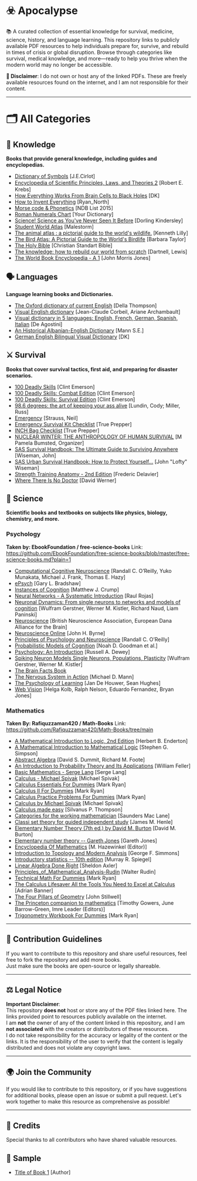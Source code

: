# ☣️ Apocalypse

📚 A curated collection of essential knowledge for survival, medicine, science, history, and language learning. This repository links to publicly available PDF resources to help individuals prepare for, survive, and rebuild in times of crisis or global disruption. Browse through categories like survival, medical knowledge, and more—ready to help you thrive when the modern world may no longer be accessible.

**🚩 Disclaimer**: I do not own or host any of the linked PDFs. These are freely available resources found on the internet, and I am not responsible for their content.

---

# 🗂️ All Categories

## 🧠 Knowledge  
**Books that provide general knowledge, including guides and encyclopedias.**  
- [Dictionary of Symbols](https://ia801204.us.archive.org/35/items/DictionaryOfSymbols/Dictionary%20of%20Symbols.pdf) [J.E.Cirlot]
- [Encyclopedia of Scientiﬁc Principles, Laws, and Theories 2](https://annas-archive.org/md5/78a91d25c4c627a2bdd2ddca6563d609) [Robert E. Krebs]
- [How Everything Works From Brain Cells to Black Holes](https://annas-archive.org/md5/b1e7682716f099a08a877fdaff038fe4) [DK]
- [How to Invent Everything](https://annas-archive.org/md5/37007125dde7bea8126b8c1ca3b0f8a5) [Ryan_North]
- [Morse code & Phonetics](https://www.ndblist.info/index_htm_files/phoneticmorse.pdf) [NDB List 2015]
- [Roman Numerals Chart](https://assets.ltkcontent.com/files/roman-numerals-chart.pdf) [Your Dictionary]
- [Science! Science as You've Never Seen It Before](https://annas-archive.org/md5/df47cb4371e93db2bd41a3832ddc411e) [Dorling Kindersley]
- [Student World Atlas](https://annas-archive.org/md5/048aaae14edd56fb4df56c2324dbacb3) [Malestorm]
- [The animal atlas : a pictorial guide to the world's wildlife.](https://annas-archive.org/md5/5d32399831a5c70a5e9ae9716638918b) [Kenneth Lilly]
- [The Bird Atlas: A Pictorial Guide to the World's Birdlife](https://annas-archive.org/md5/b33efbf21fb29aa48452e0a3b9cb2875) [Barbara Taylor]
- [The Holy Bible](https://csbible.com/wp-content/uploads/2018/03/CSB_Pew_Bible_2nd_Printing.pdf) [Christian Standart Bible]
- [The knowledge: how to rebuild our world from scratch](https://annas-archive.org/md5/f49dff7c0bad04d94e26b026d10658a4) [Dartnell, Lewis]
- [The World Book Encyclopedia - A 1](https://annas-archive.org/md5/e66dfbd8dbf2da4982ada526140ad8fe) [John Morris Jones]


## 🗣️ Languages  
**Language learning books and Dictionaries.** 
- [The Oxford dictionary of current English](https://annas-archive.org/md5/f1a8c0bcdde3731b841906fd12c619be) [Della Thompson]
- [Visual English dictionary](https://annas-archive.org/md5/6c1266bdad9b4771fe45fd87ab82048e) [Jean-Claude Corbeil, Ariane Archambault]
- [Visual dictionary in 5 languages: English, French, German, Spanish, Italian](https://annas-archive.org/md5/3aaa6deb435dad3bf3ceeefb6bf644a3) [De Agostini] 
- [An Historical Albanian-English Dictionary](https://annas-archive.org/md5/023ad6559bb79bb5d098a7e676405db3) [Mann S.E.] 
- [German English Bilingual Visual Dictionary](https://annas-archive.org/md5/1a18d4f7d0ccd22233a967e07aba71ec) [DK]


## ⚔️ Survival  
**Books that cover survival tactics, first aid, and preparing for disaster scenarios.**  
- [100 Deadly Skills](https://annas-archive.org/md5/bfb88f224654cfbf8f256bd1a162a88f) [Clint Emerson] 
- [100 Deadly Skills: Combat Edition](https://annas-archive.org/md5/ef95cf498af6361117721291de325e5e)  [Clint Emerson]  
- [100 Deadly Skills: Survival Edition](https://annas-archive.org/md5/e094c78b7e6b1c93037323cbca78cb66) [Clint Emerson] 
- [98.6 degrees: the art of keeping your ass alive](https://annas-archive.org/md5/6a17de32b1adbf75ed1703b2b62abd67) [Lundin, Cody; Miller, Russ]
- [Emergency](https://annas-archive.org/md5/0c2397645c9e81ee10a6063215c94945) [Strauss, Neil]
- [Emergency Survival Kit Checklist](https://www.scribd.com/document/628184707/Emergency-Survival-Kit-Checklist) [True Prepper]
- [INCH Bag Checklist](https://www.studocu.com/row/document/dhaka-university/social-psychology/inch-bag-checklist-pdf-printable-guide/82619538) [True Prepper]
- [NUCLEAR WINTER: THE ANTHROPOLOGY OF HUMAN SURVIVAL](https://sgp.fas.org/othergov/doe/lanl/lib-www/la-pubs/00173165.pdf) [M Pamela Bumsted, Organizer]
- [SAS Survival Handbook: The Ultimate Guide to Surviving Anywhere](https://annas-archive.org/md5/c3004acba33edc9ee7d2ab4f0f27d037) [Wiseman, John]
- [SAS Urban Survival Handbook: How to Protect Yourself...](https://annas-archive.li/md5/8a64f65f5599d765a91f99ba5018e5b5) [John "Lofty" Wiseman]
- [Strength Training Anatomy - 2nd Edition](https://annas-archive.li/md5/0ee04610aec0293288c4147c39c0d05d) [Frederic Delavier]
- [Where There Is No Doctor](https://annas-archive.li/md5/37fc1495bdf65ef3f4575edbb061a11c) [David Werner]


## 🔬 Science  
**Scientific books and textbooks on subjects like physics, biology, chemistry, and more.** 

### Psychology
**Taken by: EbookFoundation / free-science-books**
Link: https://github.com/EbookFoundation/free-science-books/blob/master/free-science-books.md?plain=1

- [Computational Cognitive Neuroscience](https://github.com/CompCogNeuro/ed4) [Randall C. O’Reilly, Yuko Munakata, Michael J. Frank, Thomas E. Hazy]
- [ePsych](https://epsych.msstate.edu) [Gary L. Bradshaw]
- [Instances of Cognition](https://www.crumplab.com/cognition/textbook) [Matthew J. Crump]
- [Neural Networks - A Systematic Introduction](http://page.mi.fu-berlin.de/rojas/neural/) [Raul Rojas]
- [Neuronal Dynamics: From single neurons to networks and models of cognition](https://neuronaldynamics.epfl.ch) [Wulfram Gerstner, Werner M. Kistler, Richard Naud, Liam Paninski]
- [Neuroscience](https://www.bna.org.uk/static/uploads/resources/BNA_English.pdf) [British Neuroscience Association, European Dana Alliance for the Brain]
- [Neuroscience Online](https://nba.uth.tmc.edu/neuroscience/) [John H. Byrne]
- [Principles of Psychology and Neuroscience](https://principlesofpsych.org) [Randall C. O’Reilly]
- [Probabilistic Models of Cognition](https://probmods.org) [Noah D. Goodman et al.]
- [Psychology: An Introduction](https://www.psywww.com/intropsych) [Russell A. Dewey]
- [Spiking Neuron Models Single Neurons, Populations, Plasticity](https://lcnwww.epfl.ch/gerstner/SPNM/) [Wulfram Gerstner, Werner M. Kistler]
- [The Brain Facts Book](https://www.brainfacts.org/The-Brain-Facts-Book) 
- [The Nervous System in Action](https://michaeldmann.net/The%20Nervous%20System%20In%20Action.html) [Michael D. Mann]
- [The Psychology of Learning](https://www.psychologyoflearning.be) [Jan De Houwer, Sean Hughes]
- [Web Vision](https://webvision.med.utah.edu) [Helga Kolb, Ralph Nelson, Eduardo Fernandez, Bryan Jones]


### Mathematics
**Taken By: Rafiquzzaman420 / Math-Books**
Link: https://github.com/Rafiquzzaman420/Math-Books/tree/main

- [A Mathematical Introduction to Logic, 2nd Edition](https://github.com/Rafiquzzaman420/Math-Books/tree/main) [Herbert B. Enderton]
- [A Mathematical Introduction to Mathematical Logic](https://github.com/Rafiquzzaman420/Math-Books/tree/main) [Stephen G. Simpson]
- [Abstract Algebra](https://github.com/Rafiquzzaman420/Math-Books/tree/main) [David S. Dummit, Richard M. Foote]
- [An Introduction to Probability Theory and Its Applications](https://github.com/Rafiquzzaman420/Math-Books/tree/main) [William Feller]
- [Basic Mathematics - Serge Lang](https://github.com/Rafiquzzaman420/Math-Books/tree/main) [Serge Lang]
- [Calculus - Michael Spivak](https://github.com/Rafiquzzaman420/Math-Books/tree/main) [Michael Spivak]
- [Calculus Essentials For Dummies](https://github.com/Rafiquzzaman420/Math-Books/tree/main) [Mark Ryan]
- [Calculus II For Dummies](https://github.com/Rafiquzzaman420/Math-Books/tree/main) [Mark Ryan]
- [Calculus Practice Problems For Dummies](https://github.com/Rafiquzzaman420/Math-Books/tree/main) [Mark Ryan]
- [Calculus by Michael Spivak](https://github.com/Rafiquzzaman420/Math-Books/tree/main) [Michael Spivak]
- [Calculus made easy](https://github.com/Rafiquzzaman420/Math-Books/tree/main) [Silvanus P. Thompson]
- [Categories for the working mathematician](https://github.com/Rafiquzzaman420/Math-Books/tree/main) [Saunders Mac Lane]
- [Classi set theory for guided independent study](https://github.com/Rafiquzzaman420/Math-Books/tree/main) [James M. Henle]
- [Elementary Number Theory (7th ed.) by David M. Burton](https://github.com/Rafiquzzaman420/Math-Books/tree/main) [David M. Burton]
- [Elementary number theory -- Gareth Jones](https://github.com/Rafiquzzaman420/Math-Books/tree/main) [Gareth Jones]
- [Encyclopedia Of Mathematics](https://github.com/Rafiquzzaman420/Math-Books/tree/main) [M. Hazewinkel (Editor)]
- [Introduction to Topology and Modern Analysis](https://github.com/Rafiquzzaman420/Math-Books/tree/main) [George F. Simmons]
- [Introductory statistics -- 10th edition](https://github.com/Rafiquzzaman420/Math-Books/tree/main) [Murray R. Spiegel]
- [Linear Algebra Done Right](https://github.com/Rafiquzzaman420/Math-Books/tree/main) [Sheldon Axler]
- [Principles_of_Mathematical_Analysis-Rudin](https://github.com/Rafiquzzaman420/Math-Books/tree/main) [Walter Rudin]
- [Technical Math For Dummies](https://github.com/Rafiquzzaman420/Math-Books/tree/main) [Mark Ryan]
- [The Calculus Lifesaver All the Tools You Need to Excel at Calculus](https://github.com/Rafiquzzaman420/Math-Books/tree/main) [Adrian Banner]
- [The Four Pillars of Geometry](https://github.com/Rafiquzzaman420/Math-Books/tree/main) [John Stillwell]
- [The Princeton companion to mathematics](https://github.com/Rafiquzzaman420/Math-Books/tree/main) [Timothy Gowers, June Barrow-Green, Imre Leader (Editors)]
- [Trigonometry Workbook For Dummies](https://github.com/Rafiquzzaman420/Math-Books/tree/main) [Mark Ryan]


---

## 📜 Contribution Guidelines  

If you want to contribute to this repository and share useful resources, feel free to fork the repository and add more books.  
Just make sure the books are open-source or legally shareable.  

---

## ⚖️ Legal Notice  

**Important Disclaimer**:  
This repository **does not** host or store any of the PDF files linked here. The links provided point to resources publicly available on the internet.  
I am **not** the owner of any of the content linked in this repository, and I am **not associated** with the creators or distributors of these resources.  
I do not take responsibility for the accuracy or legality of the content or the links. It is the responsibility of the user to verify that the content is legally distributed and does not violate any copyright laws.

---

## 🌍 Join the Community  

If you would like to contribute to this repository, or if you have suggestions for additional books, please open an issue or submit a pull request. Let's work together to make this resource as comprehensive as possible!  

---

## 📜 Credits  

Special thanks to all contributors who have shared valuable resources.

## 📏 Sample 
- [Title of Book 1](#) [Author]
